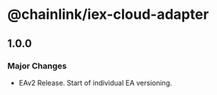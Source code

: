 # @chainlink/iex-cloud-adapter

## 1.0.0

### Major Changes

- EAv2 Release. Start of individual EA versioning.
